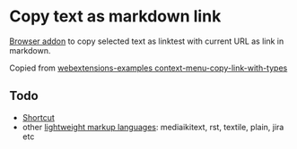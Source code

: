 # Copy text as markdown link


[Browser addon](https://developer.mozilla.org/en-US/docs/Mozilla/Add-ons) to copy selected text as linktest with current URL as link in markdown.

Copied from [webextensions-examples context-menu-copy-link-with-types](https://github.com/mdn/webextensions-examples/tree/master/context-menu-copy-link-with-types)

## Todo

* [Shortcut](https://developer.mozilla.org/en-US/docs/Mozilla/Add-ons/WebExtensions/manifest.json/commands)
* other [lightweight markup languages](https://en.wikipedia.org/wiki/Lightweight_markup_language): mediaikitext, rst, textile, plain, jira etc 